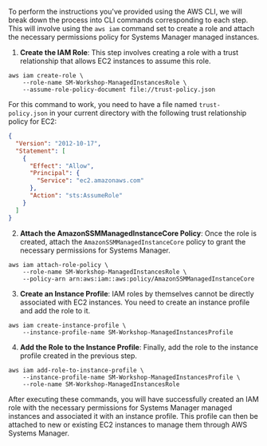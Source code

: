 To perform the instructions you've provided using the AWS CLI, we will break down the process into CLI commands corresponding to each step. This will involve using the `aws iam` command set to create a role and attach the necessary permissions policy for Systems Manager managed instances.

1. **Create the IAM Role**: This step involves creating a role with a trust relationship that allows EC2 instances to assume this role.

```shell
aws iam create-role \
    --role-name SM-Workshop-ManagedInstancesRole \
    --assume-role-policy-document file://trust-policy.json
```

For this command to work, you need to have a file named `trust-policy.json` in your current directory with the following trust relationship policy for EC2:

```json
{
  "Version": "2012-10-17",
  "Statement": [
    {
      "Effect": "Allow",
      "Principal": {
        "Service": "ec2.amazonaws.com"
      },
      "Action": "sts:AssumeRole"
    }
  ]
}
```

2. **Attach the AmazonSSMManagedInstanceCore Policy**: Once the role is created, attach the `AmazonSSMManagedInstanceCore` policy to grant the necessary permissions for Systems Manager.

```shell
aws iam attach-role-policy \
    --role-name SM-Workshop-ManagedInstancesRole \
    --policy-arn arn:aws:iam::aws:policy/AmazonSSMManagedInstanceCore
```

3. **Create an Instance Profile**: IAM roles by themselves cannot be directly associated with EC2 instances. You need to create an instance profile and add the role to it.

```shell
aws iam create-instance-profile \
    --instance-profile-name SM-Workshop-ManagedInstancesProfile
```

4. **Add the Role to the Instance Profile**: Finally, add the role to the instance profile created in the previous step.

```shell
aws iam add-role-to-instance-profile \
    --instance-profile-name SM-Workshop-ManagedInstancesProfile \
    --role-name SM-Workshop-ManagedInstancesRole
```

After executing these commands, you will have successfully created an IAM role with the necessary permissions for Systems Manager managed instances and associated it with an instance profile. This profile can then be attached to new or existing EC2 instances to manage them through AWS Systems Manager.
